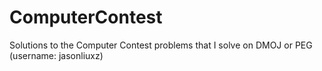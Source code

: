 # ComputerContest

Solutions to the Computer Contest problems that I solve on DMOJ or PEG (username: jasonliuxz) 
